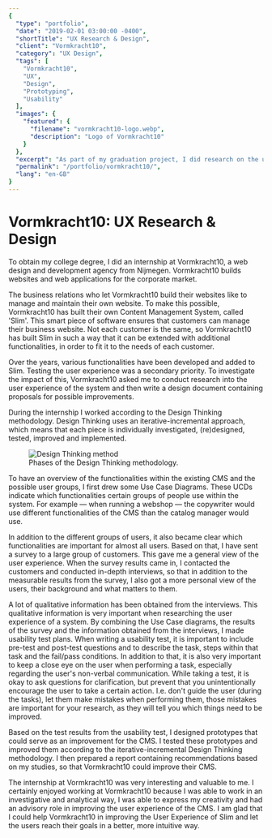```yaml
---
{
  "type": "portfolio",
  "date": "2019-02-01 03:00:00 -0400",
  "shortTitle": "UX Research & Design",
  "client": "Vormkracht10",
  "category": "UX Design",
  "tags": [
    "Vormkracht10",
    "UX",
    "Design",
    "Prototyping",
    "Usability"
  ],
  "images": {
    "featured": {
      "filename": "vormkracht10-logo.webp",
      "description": "Logo of Vormkracht10"
    }
  },
  "excerpt": "As part of my graduation project, I did research on the usability of a web application.",
  "permalink": "/portfolio/vormkracht10/",
  "lang": "en-GB"
}
---
```


# Vormkracht10: UX Research & Design

<!-- Situation -->

To obtain my college degree, I did an internship at Vormkracht10, a web design and development agency from Nijmegen. Vormkracht10 builds websites and web applications for the corporate market.

The business relations who let Vormkracht10 build their websites like to manage and maintain their own website. To make this possible, Vormkracht10 has built their own Content Management System, called '<Tooltip text="Trivia: Slim means 'clever' in Dutch">Slim</Tooltip>'. This smart piece of software ensures that customers can manage their business website. Not each customer is the same, so Vormkracht10 has built Slim in such a way that it can be extended with additional functionalities, in order to fit it to the needs of each customer.

Over the years, various functionalities have been developed and added to Slim. Testing the user experience was a secondary priority. <!-- Task --> To investigate the impact of this, Vormkracht10 asked me to conduct research into the user experience of the system and then write a design document containing proposals for possible improvements.

<!-- Actions -->

During the internship I worked according to the Design Thinking methodology. Design Thinking uses an iterative-incremental approach, which means that each piece is individually investigated, (re)designed, tested, improved and implemented.

<figure>
  <img src="/assets/img/content/blog/design-thinking-methodology-phases.webp" alt="Design Thinking method" />
  <figcaption>Phases of the Design Thinking methodology.</figcaption>
</figure>

To have an overview of the functionalities within the existing CMS and the possible user groups, I first drew some Use Case Diagrams. These UCDs indicate which functionalities certain groups of people use within the system. For example &mdash; when running a webshop &mdash; the copywriter would use different functionalities of the CMS than the catalog manager would use.

In addition to the different groups of users, it also became clear which functionalities are important for almost all users. Based on that, I have sent a survey to a large group of customers. This gave me a general view of ​​the user experience. When the survey results came in, I contacted the customers and conducted in-depth interviews, so that in addition to the measurable results from the survey, I also got a more personal view of the users, their background and what matters to them.

A lot of qualitative information has been obtained from the interviews. This qualitative information is very important when researching the user experience of a system. By combining the Use Case diagrams, the results of the survey and the information obtained from the interviews, I made usability test plans. When writing a usability test, it is important to include pre-test and post-test questions and to describe the task, steps within that task and the fail/pass conditions. In addition to that, it is also very important to keep a close eye on the user when performing a task, especially regarding the user's non-verbal communication. While taking a test, it is okay to ask questions for clarification, but prevent that you unintentionally encourage the user to take a certain action. I.e. don't guide the user (during the tasks), let them make mistakes when performing them, those mistakes are important for your research, as they will tell you which things need to be improved.

<!-- Result -->

Based on the test results from the usability test, I designed prototypes that could serve as an improvement for the CMS. I tested these prototypes and improved them according to the iterative-incremental Design Thinking methodology. I then prepared a report containing recommendations based on my studies, so that Vormkracht10 could improve their CMS.

<!-- Reflection -->

The internship at Vormkracht10 was very interesting and valuable to me. I certainly enjoyed working at Vormkracht10 because I was able to work in an investigative and analytical way, I was able to express my creativity and had an advisory role in improving the user experience of the CMS. I am glad that I could help Vormkracht10 in improving the User Experience of Slim and let the users reach their goals in a better, more intuitive way.